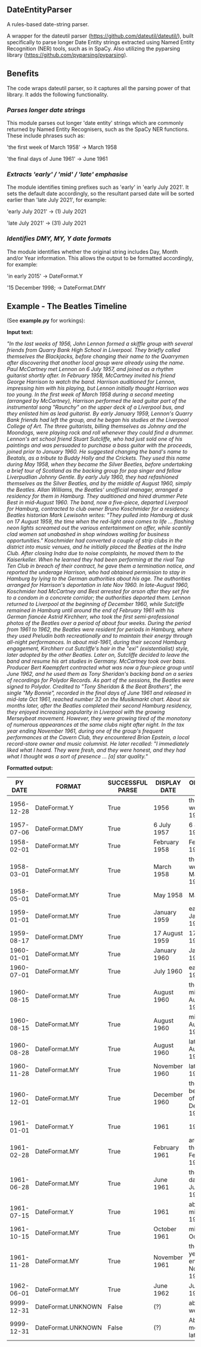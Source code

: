 ## DateEntityParser

A rules-based date-string parser.

A wrapper for the dateutil parser (https://github.com/dateutil/dateutil/), built specifically to parse longer Date Entity strings extracted using Named Entity Recognition (NER) tools, such as in SpaCy. Also utilizing the pyparsing library (https://github.com/pyparsing/pyparsing).

## Benefits

The code wraps dateutil parser, so it captures all the parsing power of that library. It adds the following functionality.

### *Parses longer date strings*
This module parses out longer 'date entity' strings which are commonly returned by Named Entity Recognisers, such as the SpaCy NER functions. These include phrases such as:

'the first week of March 1958' -> March 1958

'the final days of June 1961' -> June 1961

### *Extracts 'early' / 'mid' / 'late' emphasise*
The module identifies timing prefixes such as 'early' in 'early July 2021'. It sets the default date accordingly, so the resultant parsed date will be sorted earlier than 'late July 2021', for example:

'early July 2021' -> (1) July 2021

'late July 2021'  -> (31) July 2021

### *Identifies DMY, MY, Y date formats*
The module identifies whether the original string includes Day, Month and/or Year information.
This allows the output to be formatted accordingly, for example:

'in early 2015'    -> DateFormat.Y

'15 December 1998; -> DateFormat.DMY

## Example - The Beatles Timeline

(See **example.py** for workings):

**Input text:**

*"In the last weeks of 1956, John Lennon formed a skiffle group with several friends from Quarry Bank High School in Liverpool. They briefly called themselves the Blackjacks, before changing their name to the Quarrymen after discovering that another local group were already using the name. Paul McCartney met Lennon on 6 July 1957, and joined as a rhythm guitarist shortly after. In February 1958, McCartney invited his friend George Harrison to watch the band. Harrison auditioned for Lennon, impressing him with his playing, but Lennon initially thought Harrison was too young. In the first week of March 1958 during a second meeting (arranged by McCartney), Harrison performed the lead guitar part of the instrumental song "Raunchy" on the upper deck of a Liverpool bus, and they enlisted him as lead guitarist.
By early January 1959, Lennon's Quarry Bank friends had left the group, and he began his studies at the Liverpool College of Art. The three guitarists, billing themselves as Johnny and the Moondogs, were playing rock and roll whenever they could find a drummer. Lennon's art school friend Stuart Sutcliffe, who had just sold one of his paintings and was persuaded to purchase a bass guitar with the proceeds, joined prior to January 1960. He suggested changing the band's name to Beatals, as a tribute to Buddy Holly and the Crickets. They used this name during May 1958, when they became the Silver Beetles, before undertaking a brief tour of Scotland as the backing group for pop singer and fellow Liverpudlian Johnny Gentle. By early July 1960, they had refashioned themselves as the Silver Beatles, and by the middle of August 1960, simply the Beatles.
Allan Williams, the Beatles' unofficial manager, arranged a residency for them in Hamburg. They auditioned and hired drummer Pete Best in mid-August 1960. The band, now a five-piece, departed Liverpool for Hamburg, contracted to club owner Bruno Koschmider for a residency. Beatles historian Mark Lewisohn writes: "They pulled into Hamburg at dusk on 17 August 1959, the time when the red-light area comes to life ... flashing neon lights screamed out the various entertainment on offer, while scantily clad women sat unabashed in shop windows waiting for business opportunities."
Koschmider had converted a couple of strip clubs in the district into music venues, and he initially placed the Beatles at the Indra Club. After closing Indra due to noise complaints, he moved them to the Kaiserkeller. When he learned they had been performing at the rival Top Ten Club in breach of their contract, he gave them a termination notice, and reported the underage Harrison, who had obtained permission to stay in Hamburg by lying to the German authorities about his age. The authorities arranged for Harrison's deportation in late Nov 1960. In late-August 1960, Koschmider had McCartney and Best arrested for arson after they set fire to a condom in a concrete corridor; the authorities deported them. Lennon returned to Liverpool at the beginning of December 1960, while Sutcliffe remained in Hamburg until around the end of February 1961 with his German fiancée Astrid Kirchherr, who took the first semi-professional photos of the Beatles over a period of about four weeks.
During the period from 1961 to 1962, the Beatles were resident for periods in Hamburg, where they used Preludin both recreationally and to maintain their energy through all-night performances. In about mid-1961, during their second Hamburg engagement, Kirchherr cut Sutcliffe's hair in the "exi" (existentialist) style, later adopted by the other Beatles. Later on, Sutcliffe decided to leave the band and resume his art studies in Germany. McCartney took over bass. Producer Bert Kaempfert contracted what was now a four-piece group until June 1962, and he used them as Tony Sheridan's backing band on a series of recordings for Polydor Records. As part of the sessions, the Beatles were signed to Polydor. Credited to "Tony Sheridan & the Beat Brothers", the single "My Bonnie", recorded in the final days of June 1961 and released in mid-late Oct 1961, reached number 32 on the Musikmarkt chart.
About six months later, after the Beatles completed their second Hamburg residency, they enjoyed increasing popularity in Liverpool with the growing Merseybeat movement. However, they were growing tired of the monotony of numerous appearances at the same clubs night after night. In the tax year ending November 1961, during one of the group's frequent performances at the Cavern Club, they encountered Brian Epstein, a local record-store owner and music columnist. He later recalled: "I immediately liked what I heard. They were fresh, and they were honest, and they had what I thought was a sort of presence ... [a] star quality."*

**Formatted output:**

|      PY DATE |               FORMAT |   SUCCESSFUL PARSE |       DISPLAY DATE | ORIGINAL TEXT                            |
| ---          | ---                  | ---                | ---                | ---                                      |
|   1956-12-28 |         DateFormat.Y |               True |               1956 | the last weeks of 1956                   |
|   1957-07-06 |       DateFormat.DMY |               True |        6 July 1957 | 6 July 1957                              |
|   1958-02-01 |        DateFormat.MY |               True |      February 1958 | February 1958                            |
|   1958-03-01 |        DateFormat.MY |               True |         March 1958 | the first week of March 1958             |
|   1958-05-01 |        DateFormat.MY |               True |           May 1958 | May 1958                                 |
|   1959-01-01 |        DateFormat.MY |               True |       January 1959 | early January 1959                       |
|   1959-08-17 |       DateFormat.DMY |               True |     17 August 1959 | 17 August 1959                           |
|   1960-01-01 |        DateFormat.MY |               True |       January 1960 | January 1960                             |
|   1960-07-01 |        DateFormat.MY |               True |          July 1960 | early July 1960                          |
|   1960-08-15 |        DateFormat.MY |               True |        August 1960 | the middle of August 1960                |
|   1960-08-15 |        DateFormat.MY |               True |        August 1960 | mid-August 1960                          |
|   1960-08-28 |        DateFormat.MY |               True |        August 1960 | late-August 1960                         |
|   1960-11-28 |        DateFormat.MY |               True |      November 1960 | late Nov 1960                            |
|   1960-12-01 |        DateFormat.MY |               True |      December 1960 | the beginning of December 1960           |
|   1961-01-01 |         DateFormat.Y |               True |               1961 | 1961                                     |
|   1961-02-28 |        DateFormat.MY |               True |      February 1961 | around the end of February 1961          |
|   1961-06-28 |        DateFormat.MY |               True |          June 1961 | the final days of June 1961              |
|   1961-07-15 |         DateFormat.Y |               True |               1961 | about mid-1961                           |
|   1961-10-15 |        DateFormat.MY |               True |       October 1961 | mid-late Oct 1961                        |
|   1961-11-28 |        DateFormat.MY |               True |      November 1961 | the tax year ending November 1961        |
|   1962-06-01 |        DateFormat.MY |               True |          June 1962 | June 1962                                |
|   9999-12-31 |   DateFormat.UNKNOWN |              False |                (?) | about four weeks                         |
|   9999-12-31 |   DateFormat.UNKNOWN |              False |                (?) | About six months later                   |
